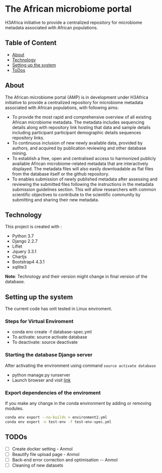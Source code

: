 # The African microbiome portal

H3Africa initiative to provide a centralized repository for microbiome metadata associated with African populations.

## Table of Content
- [About](#about)
- [Technology](#technology)
- [Setting up the system](#setting)
- [ToDos](#todo)

<a name="about"/>

## About

The African microbiome portal (AMP) is in development under H3Africa initiative to provide a centralized repository for microbiome metadata associated with African populations, with following aims:

- To provide the most rapid and comprehensive overview of all existing African microbiome metadata.   The metadata includes sequencing details along with repository link hosting that data and  sample details including participant participant demographic details sequences repository links.
- To continuous inclusion of new newly available data, provided by authors, and acquired by publication reviewing and  other database mining.
- To establish a free, open and centralised access to harmonized publicly available African microbiome-related metadata that are interactively displayed. The metadata files will also easily downloadable as flat files from the database itself or the github repository.
- To enables submission of newly published metadata  after assessing and reviewing the submitted files following the instructions in the metadata submission guidelines section.  This will allow researchers with common scientific objectives to contribute to the scientific community by submitting and sharing their new metadata.


<a name="technology" />

## Technology

This project is created with :
- Python 3.7
- Django 2.2.7
- Liflet
- Jquery 3.3.1
- Chartjs
- Bootstrap4 4.3.1
- sqllite3

**Note**: Technology and their version might change in final version of the database.



<a name="setting"/>

## Setting up the system

The current code has onlt tested in Linux enviroment.

### Steps for Virtual Enviroment

- conda env create -f database-spec.yml
- To activate: source activate database
- To deactivate: source deactivate

### Starting the database Django server

After activating the environment using command `source activate database`

- python manage.py runserver
- Launch browser and visit [link](http://localhost:8000/microbiome/search/)

### Export dependencies of the enviroment

If you make any change in the conda environment by adding or removing modules.
```bash
conda env export --no-builds > environment2.yml
conda env export -n test-env -f test-env-spec.yml
```


<!--
# Database
Local Database For Available Data

# NOTE: Don't share sqldb

# For change tracking in django
https://stackoverflow.com/questions/37951683/how-to-track-changes-when-using-update-in-django-models

# Django relational DB Diagram from the tables

https://github.com/django-extensions/django-extensions


# Bokeh Integration in Django
https://stackoverflow.com/questions/29508958/how-to-embed-standalone-bokeh-graphs-into-django-templates/29524050#29524050

# Automated data visualisation
https://github.com/apache/incubator-superset

-->
<a name="todo"/>

## TODOs
- [ ] Create docker setting - Anmol
- [ ] Beautify file upload page - Anmol
- [ ] Back-end error correction and optimisation -- Anmol
- [ ] Cleaning of new datasets
